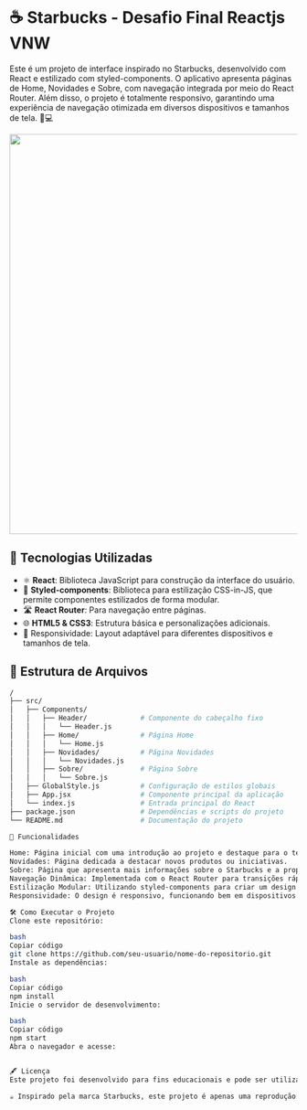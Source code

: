 # ☕ Starbucks - Desafio Final Reactjs VNW

Este é um projeto de interface inspirado no Starbucks, desenvolvido com React e estilizado com styled-components. O aplicativo apresenta páginas de Home, Novidades e Sobre, com navegação integrada por meio do React Router.
Além disso, o projeto é totalmente responsivo, garantindo uma experiência de navegação otimizada em diversos dispositivos e tamanhos de tela. 📱💻

<p align="center">
    <img src="https://github.com/user-attachments/assets/5d74f6fa-b22c-456e-a786-6b223c2fdf35" width="700">
</p>

## 🚀 Tecnologias Utilizadas

- ⚛️ **React**: Biblioteca JavaScript para construção da interface do usuário.
- 🎨 **Styled-components**: Biblioteca para estilização CSS-in-JS, que permite componentes estilizados de forma modular.
- 🛣️ **React Router**: Para navegação entre páginas.
- 🌐 **HTML5 & CSS3**: Estrutura básica e personalizações adicionais.
- 📱 Responsividade: Layout adaptável para diferentes dispositivos e tamanhos de tela.

## 📁 Estrutura de Arquivos

```bash
/
├── src/
│   ├── Components/
│   │   ├── Header/             # Componente do cabeçalho fixo
│   │   │   └── Header.js
│   │   ├── Home/               # Página Home
│   │   │   └── Home.js
│   │   ├── Novidades/          # Página Novidades
│   │   │   └── Novidades.js
│   │   ├── Sobre/              # Página Sobre
│   │   │   └── Sobre.js
│   ├── GlobalStyle.js          # Configuração de estilos globais
│   ├── App.jsx                 # Componente principal da aplicação
│   └── index.js                # Entrada principal do React
├── package.json                # Dependências e scripts do projeto
└── README.md                   # Documentação do projeto

💄 Funcionalidades

Home: Página inicial com uma introdução ao projeto e destaque para o tema Starbucks.
Novidades: Página dedicada a destacar novos produtos ou iniciativas.
Sobre: Página que apresenta mais informações sobre o Starbucks e a proposta do projeto.
Navegação Dinâmica: Implementada com o React Router para transições rápidas entre páginas.
Estilização Modular: Utilizando styled-components para criar um design moderno e escalável.
Responsividade: O design é responsivo, funcionando bem em dispositivos móveis e desktops.

🛠️ Como Executar o Projeto
Clone este repositório:

bash
Copiar código
git clone https://github.com/seu-usuario/nome-do-repositorio.git
Instale as dependências:

bash
Copiar código
npm install
Inicie o servidor de desenvolvimento:

bash
Copiar código
npm start
Abra o navegador e acesse:


🖋️ Licença
Este projeto foi desenvolvido para fins educacionais e pode ser utilizado como base para estudos ou melhorias.

☕ Inspirado pela marca Starbucks, este projeto é apenas uma reprodução para aprendizado e não tem vínculo com a empresa oficial.

